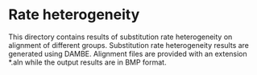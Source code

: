 # Rate heterogeneity
This directory contains results of substitution rate heterogeneity on alignment of different groups. Substitution rate heterogeneity results are generated using DAMBE.
Alignment files are provided with an extension *.aln while the output results are in BMP format.
